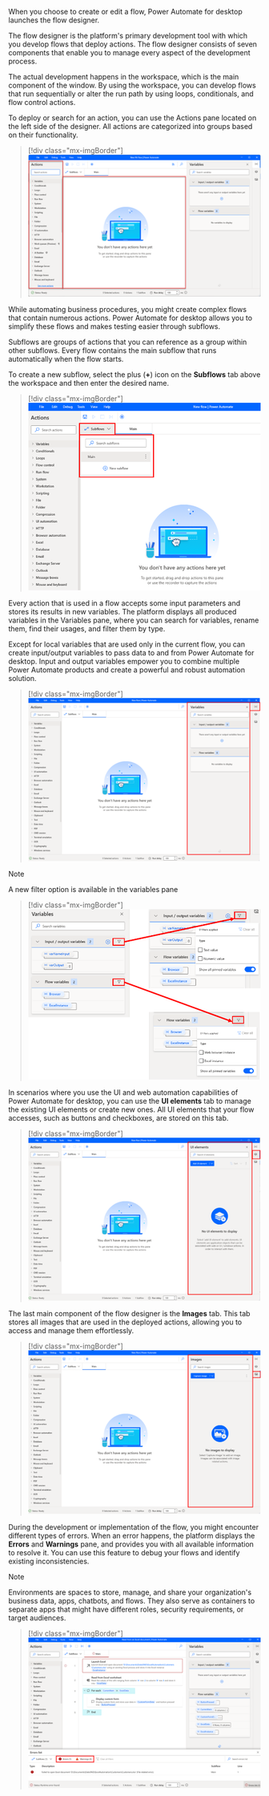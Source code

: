 When you choose to create or edit a flow, Power Automate for desktop launches the flow designer.

The flow designer is the platform's primary development tool with which you develop flows that deploy actions. The flow designer consists of seven components that enable you to manage every aspect of the development process.

The actual development happens in the workspace, which is the main component of the window. By using the workspace, you can develop flows that run sequentially or alter the run path by using loops, conditionals, and flow control actions.

To deploy or search for an action, you can use the Actions pane located on the left side of the designer. All actions are categorized into groups based on their functionality.

> [!div class="mx-imgBorder"]
> [![Screenshot of the Actions pane and the workspace.](../media/flow-designer-workspace-actions-pane.png)](../media/flow-designer-workspace-actions-pane.png#lightbox)

While automating business procedures, you might create complex flows that contain numerous actions. Power Automate for desktop allows you to simplify these flows and makes testing easier through subflows.

Subflows are groups of actions that you can reference as a group within other subflows. Every flow contains the main subflow that runs automatically when the flow starts.

To create a new subflow, select the plus (**+**) icon on the **Subflows** tab above the workspace and then enter the desired name.

> [!div class="mx-imgBorder"]
> [![Screenshot of Power Automate for desktop with the subflows dialog box highlighted.](../media/flow-designer-subflows.png)](../media/flow-designer-subflows.png#lightbox)

Every action that is used in a flow accepts some input parameters and stores its results in new variables. The platform displays all produced variables in the Variables pane, where you can search for variables, rename them, find their usages, and filter them by type.

Except for local variables that are used only in the current flow, you can create input/output variables to pass data to and from Power Automate for desktop. Input and output variables empower you to combine multiple Power Automate products and create a powerful and robust automation solution.

> [!div class="mx-imgBorder"]
> [![Screenshot of the Variables pane in the flow designer.](../media/flow-designer-variables-pane.png)](../media/flow-designer-variables-pane.png#lightbox)

 > [!NOTE]
 > A new filter option is available in the variables pane

> [!div class="mx-imgBorder"]
> [![Filter option in the variables pane](../media/variable-filter-option.png)](../media/variable-filter-option.png#lightbox)

In scenarios where you use the UI and web automation capabilities of Power Automate for desktop, you can use the **UI elements** tab to manage the existing UI elements or create new ones. All UI elements that your flow accesses, such as buttons and checkboxes, are stored on this tab.

> [!div class="mx-imgBorder"]
> [![Screenshot of the UI elements pane in the flow designer.](../media/flow-designer-ui-elements-pane.png)](../media/flow-designer-ui-elements-pane.png#lightbox)

The last main component of the flow designer is the **Images** tab. This tab stores all images that are used in the deployed actions, allowing you to access and manage them effortlessly.

> [!div class="mx-imgBorder"]
> [![Screenshot of the Images tab in the flow designer.](../media/flow-designer-images-pane.png)](../media/flow-designer-images-pane.png#lightbox)

During the development or implementation of the flow, you might encounter different types of errors. When an error happens, the platform displays the **Errors** and **Warnings** pane, and provides you with all available information to resolve it. You can use this feature to debug your flows and identify existing inconsistencies.

 > [!NOTE]
 > Environments are spaces to store, manage, and share your organization's business data, apps, chatbots, and flows. They also serve as containers to separate apps that might have different roles, security requirements, or target audiences.

> [!div class="mx-imgBorder"]
> [![Screenshot of the Errors pane in the flow designer.](../media/flow-designer-errors-pane.png)](../media/flow-designer-errors-pane.png#lightbox)
